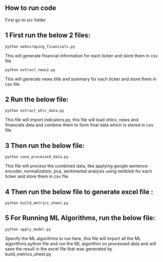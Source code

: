 ## How to run code

First go to src folder
## 1 First run the below 2 files:

    python webscraping_financials.py

This will generate financial information for each ticker and store them in csv file

    python extract_news2.py

This will generate news title and summary for each ticker and store them in csv file

## 2 Run the below file:

    python extract_ohlc_data.py

This file will import indicators.py, this file will load ohlcv, news and financials data
and combine them to form final data which is stored in csv file

## 3 Then run the below file:

    python save_processed_data.py

This file will process the combined data, like applying google sentence encoder, normalization, pca, sentimental analysis using textblob for each ticker and store them in csv file

## 4 Then run the below file to generate excel file :

    python build_metrics_sheet.py

## 5 For Running ML Algorithms, run the below file:

    python apply_model.py

Specify the ML algorithms to run here, this file will import all the ML algorithms python file
and run the ML algorithm on processed data and will save the result in the excel file that was generated
by build_metrics_sheet.py
